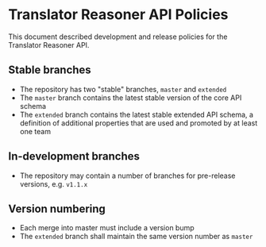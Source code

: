 # Translator Reasoner API Policies

This document described development and release policies for the Translator Reasoner API.

## Stable branches
- The repository has two "stable" branches, `master` and `extended`
- The `master` branch contains the latest stable version of the core API schema
- The `extended` branch contains the latest stable extended API schema, a definition of additional properties that are used and promoted by at least one team

## In-development branches
- The repository may contain a number of branches for pre-release versions, e.g. `v1.1.x`

## Version numbering
- Each merge into master must include a version bump
- The `extended` branch shall maintain the same version number as `master`
